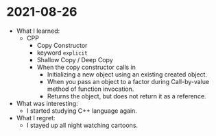 # 2021-08-26

- What I learned: 
  - CPP
    - Copy Constructor
    - keyword `explicit`
    - Shallow Copy / Deep Copy
    - When the copy constructor calls in
      - Initializing a new object using an existing created object.
      - When you pass an object to a factor during Call-by-value method of function invocation.
      - Returns the object, but does not return it as a reference.
- What was interesting: 
  - I started studying C++ language again.
- What I regret: 
  - I stayed up all night watching cartoons.